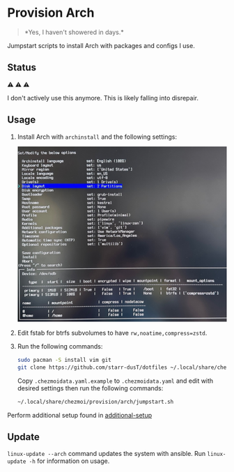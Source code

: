 # Provision Arch
> \*Yes, I haven't showered in days.\*

Jumpstart scripts to install Arch with packages and configs I use.

## Status

:warning: :warning: :warning:

I don't actively use this anymore. This is likely falling into disrepair.

## Usage

1. Install Arch with `archinstall` and the following settings:

   ![Install Options](https://github.com/starr-dusT/dotfiles/blob/master/provision/arch/install.jpg?raw=true)

2. Edit fstab for btrfs subvolumes to have `rw,noatime,compress=zstd`. 

3. Run the following commands:

   ```bash
   sudo pacman -S install vim git
   git clone https://github.com/starr-dusT/dotfiles ~/.local/share/chezmoi 
   ```
   
   Copy `.chezmoidata.yaml.example` to `.chezmoidata.yaml` and edit with desired settings then run the following commands:
   
   ```bash
   ~/.local/share/chezmoi/provision/arch/jumpstart.sh
   ```

Perform additional setup found in [additional-setup](additional-setup.md)

## Update

`linux-update --arch` command updates the system with ansible. Run `linux-update -h` for information on usage.
